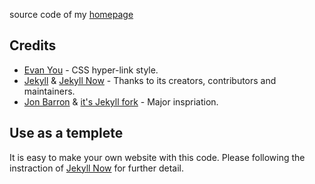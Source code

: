 source code of my [homepage](https://Chuchad.github.io/)

## Credits

- [Evan You](https://evanyou.me/) - CSS hyper-link style.
- [Jekyll](https://github.com/jekyll/jekyll) & [Jekyll Now](https://github.com/barryclark/jekyll-now) - Thanks to its creators, contributors and maintainers.
- [Jon Barron](https://jonbarron.info/) & [it's Jekyll fork](https://github.com/leonidk/new_website) - Major inspriation.


## Use as a templete

It is easy to make your own website with this code. Please following the instraction of [Jekyll Now](https://github.com/barryclark/jekyll-now) for further detail.
